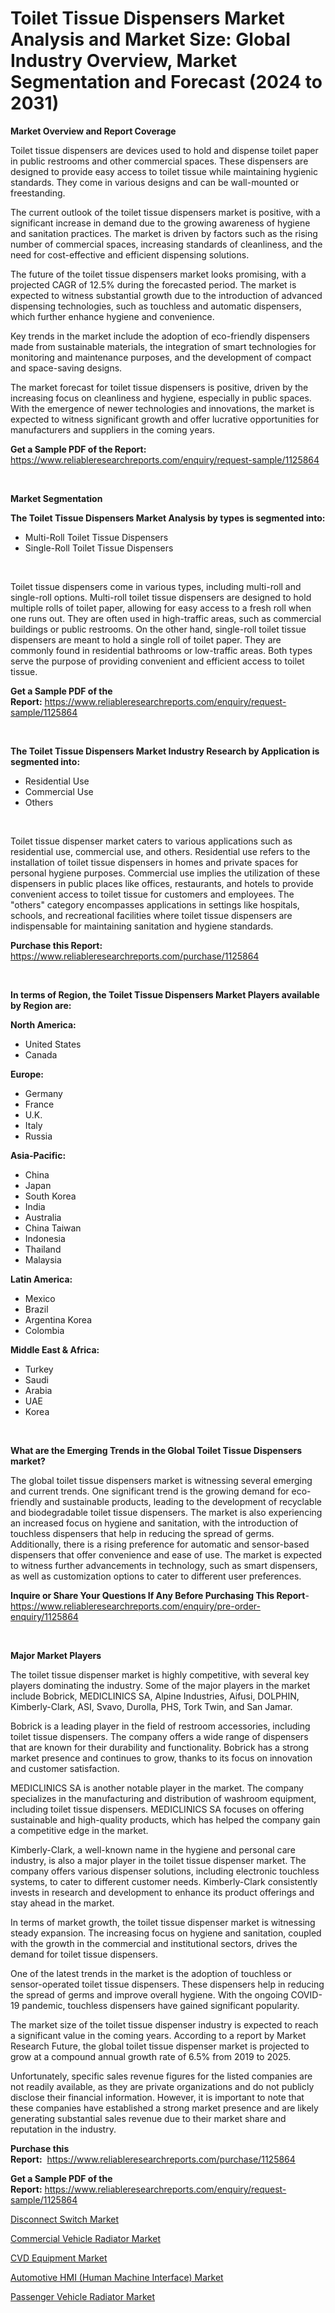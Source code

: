 <p><h1>Toilet Tissue Dispensers Market Analysis and Market Size: Global Industry Overview, Market Segmentation and Forecast (2024 to 2031)</h1></p><p><strong>Market Overview and Report Coverage</strong></p>
<p><p>Toilet tissue dispensers are devices used to hold and dispense toilet paper in public restrooms and other commercial spaces. These dispensers are designed to provide easy access to toilet tissue while maintaining hygienic standards. They come in various designs and can be wall-mounted or freestanding.</p><p>The current outlook of the toilet tissue dispensers market is positive, with a significant increase in demand due to the growing awareness of hygiene and sanitation practices. The market is driven by factors such as the rising number of commercial spaces, increasing standards of cleanliness, and the need for cost-effective and efficient dispensing solutions.</p><p>The future of the toilet tissue dispensers market looks promising, with a projected CAGR of 12.5% during the forecasted period. The market is expected to witness substantial growth due to the introduction of advanced dispensing technologies, such as touchless and automatic dispensers, which further enhance hygiene and convenience.</p><p>Key trends in the market include the adoption of eco-friendly dispensers made from sustainable materials, the integration of smart technologies for monitoring and maintenance purposes, and the development of compact and space-saving designs.</p><p>The market forecast for toilet tissue dispensers is positive, driven by the increasing focus on cleanliness and hygiene, especially in public spaces. With the emergence of newer technologies and innovations, the market is expected to witness significant growth and offer lucrative opportunities for manufacturers and suppliers in the coming years.</p></p>
<p><strong>Get a Sample PDF of the Report:</strong> <a href="https://www.reliableresearchreports.com/enquiry/request-sample/1125864">https://www.reliableresearchreports.com/enquiry/request-sample/1125864</a></p>
<p>&nbsp;</p>
<p><strong>Market Segmentation</strong></p>
<p><strong>The Toilet Tissue Dispensers Market Analysis by types is segmented into:</strong></p>
<p><ul><li>Multi-Roll Toilet Tissue Dispensers</li><li>Single-Roll Toilet Tissue Dispensers</li></ul></p>
<p>&nbsp;</p>
<p><p>Toilet tissue dispensers come in various types, including multi-roll and single-roll options. Multi-roll toilet tissue dispensers are designed to hold multiple rolls of toilet paper, allowing for easy access to a fresh roll when one runs out. They are often used in high-traffic areas, such as commercial buildings or public restrooms. On the other hand, single-roll toilet tissue dispensers are meant to hold a single roll of toilet paper. They are commonly found in residential bathrooms or low-traffic areas. Both types serve the purpose of providing convenient and efficient access to toilet tissue.</p></p>
<p><strong>Get a Sample PDF of the Report:</strong>&nbsp;<a href="https://www.reliableresearchreports.com/enquiry/request-sample/1125864">https://www.reliableresearchreports.com/enquiry/request-sample/1125864</a></p>
<p>&nbsp;</p>
<p><strong>The Toilet Tissue Dispensers Market Industry Research by Application is segmented into:</strong></p>
<p><ul><li>Residential Use</li><li>Commercial Use</li><li>Others</li></ul></p>
<p>&nbsp;</p>
<p><p>Toilet tissue dispenser market caters to various applications such as residential use, commercial use, and others. Residential use refers to the installation of toilet tissue dispensers in homes and private spaces for personal hygiene purposes. Commercial use implies the utilization of these dispensers in public places like offices, restaurants, and hotels to provide convenient access to toilet tissue for customers and employees. The "others" category encompasses applications in settings like hospitals, schools, and recreational facilities where toilet tissue dispensers are indispensable for maintaining sanitation and hygiene standards.</p></p>
<p><strong>Purchase this Report:</strong>&nbsp; <a href="https://www.reliableresearchreports.com/purchase/1125864">https://www.reliableresearchreports.com/purchase/1125864</a></p>
<p>&nbsp;</p>
<p><strong>In terms of Region, the Toilet Tissue Dispensers Market Players available by Region are:</strong></p>
<p>
    <p> <strong> North America: </strong>
        <ul>
            <li>United States</li>
            <li>Canada</li>
        </ul>
        </p> 
    <p> <strong> Europe: </strong>
        <ul>
            <li>Germany</li>
            <li>France</li>
            <li>U.K.</li>
            <li>Italy</li>
            <li>Russia</li>
        </ul>
        </p> 
    <p> <strong> Asia-Pacific: </strong>
        <ul>
            <li>China</li>
            <li>Japan</li>
            <li>South Korea</li>
            <li>India</li>
            <li>Australia</li>
            <li>China Taiwan</li>
            <li>Indonesia</li>
            <li>Thailand</li>
            <li>Malaysia</li>
        </ul>
        </p> 
    <p> <strong> Latin America: </strong>
        <ul>
            <li>Mexico</li>
            <li>Brazil</li>
            <li>Argentina Korea</li>
            <li>Colombia</li>
        </ul>
        </p> 
    <p> <strong> Middle East & Africa: </strong>
        <ul>
            <li>Turkey</li>
            <li>Saudi</li>
            <li>Arabia</li>
            <li>UAE</li>
            <li>Korea</li>
        </ul>
    </p>
    </p>
<p>&nbsp;</p>
<p><strong>What are the Emerging Trends in the Global Toilet Tissue Dispensers market?</strong></p>
<p><p>The global toilet tissue dispensers market is witnessing several emerging and current trends. One significant trend is the growing demand for eco-friendly and sustainable products, leading to the development of recyclable and biodegradable toilet tissue dispensers. The market is also experiencing an increased focus on hygiene and sanitation, with the introduction of touchless dispensers that help in reducing the spread of germs. Additionally, there is a rising preference for automatic and sensor-based dispensers that offer convenience and ease of use. The market is expected to witness further advancements in technology, such as smart dispensers, as well as customization options to cater to different user preferences.</p></p>
<p><strong>Inquire or Share Your Questions If Any Before Purchasing This Report</strong>- <a href="https://www.reliableresearchreports.com/enquiry/pre-order-enquiry/1125864">https://www.reliableresearchreports.com/enquiry/pre-order-enquiry/1125864</a></p>
<p>&nbsp;</p>
<p><strong>Major Market Players</strong></p>
<p><p>The toilet tissue dispenser market is highly competitive, with several key players dominating the industry. Some of the major players in the market include Bobrick, MEDICLINICS SA, Alpine Industries, Aifusi, DOLPHIN, Kimberly-Clark, ASI, Svavo, Durolla, PHS, Tork Twin, and San Jamar.</p><p>Bobrick is a leading player in the field of restroom accessories, including toilet tissue dispensers. The company offers a wide range of dispensers that are known for their durability and functionality. Bobrick has a strong market presence and continues to grow, thanks to its focus on innovation and customer satisfaction.</p><p>MEDICLINICS SA is another notable player in the market. The company specializes in the manufacturing and distribution of washroom equipment, including toilet tissue dispensers. MEDICLINICS SA focuses on offering sustainable and high-quality products, which has helped the company gain a competitive edge in the market.</p><p>Kimberly-Clark, a well-known name in the hygiene and personal care industry, is also a major player in the toilet tissue dispenser market. The company offers various dispenser solutions, including electronic touchless systems, to cater to different customer needs. Kimberly-Clark consistently invests in research and development to enhance its product offerings and stay ahead in the market.</p><p>In terms of market growth, the toilet tissue dispenser market is witnessing steady expansion. The increasing focus on hygiene and sanitation, coupled with the growth in the commercial and institutional sectors, drives the demand for toilet tissue dispensers.</p><p>One of the latest trends in the market is the adoption of touchless or sensor-operated toilet tissue dispensers. These dispensers help in reducing the spread of germs and improve overall hygiene. With the ongoing COVID-19 pandemic, touchless dispensers have gained significant popularity.</p><p>The market size of the toilet tissue dispenser industry is expected to reach a significant value in the coming years. According to a report by Market Research Future, the global toilet tissue dispenser market is projected to grow at a compound annual growth rate of 6.5% from 2019 to 2025.</p><p>Unfortunately, specific sales revenue figures for the listed companies are not readily available, as they are private organizations and do not publicly disclose their financial information. However, it is important to note that these companies have established a strong market presence and are likely generating substantial sales revenue due to their market share and reputation in the industry.</p></p>
<p><strong>Purchase this Report:</strong>&nbsp;&nbsp;<a href="https://www.reliableresearchreports.com/purchase/1125864">https://www.reliableresearchreports.com/purchase/1125864</a></p>
<p></p>
<p><strong>Get a Sample PDF of the Report:</strong>&nbsp;<a href="https://www.reliableresearchreports.com/enquiry/request-sample/1125864">https://www.reliableresearchreports.com/enquiry/request-sample/1125864</a></p>
<p><p><a href="https://github.com/rexevange/Market-Research-Report-List-2/blob/main/disconnect-switch-market.md">Disconnect Switch Market</a></p><p><a href="https://www.linkedin.com/pulse/commercial-vehicle-radiator-market-research-report-provides-bxdfe/">Commercial Vehicle Radiator Market</a></p><p><a href="https://github.com/lilstefpacute/Market-Research-Report-List-2/blob/main/cvd-equipment-market.md">CVD Equipment Market</a></p><p><a href="https://issuu.com/reportprime-2/docs/automotive-hmi-human-machine-interface-market-size">Automotive HMI (Human Machine Interface) Market</a></p><p><a href="https://www.linkedin.com/pulse/passenger-vehicle-radiator-market-challenges-opportunities-growth-v2kpe/">Passenger Vehicle Radiator Market</a></p></p>